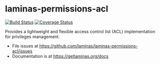 # laminas-permissions-acl

[![Build Status](https://travis-ci.org/laminas/laminas-permissions-acl.svg?branch=master)](https://travis-ci.org/laminas/laminas-permissions-acl)
[![Coverage Status](https://coveralls.io/repos/laminas/laminas-permissions-acl/badge.svg?branch=master)](https://coveralls.io/r/laminas/laminas-permissions-acl?branch=master)

Provides a lightweight and flexible access control list (ACL) implementation for
privileges management.

- File issues at https://github.com/laminas/laminas-permissions-acl/issues
- Documentation is at https://getlaminas.org/docs
